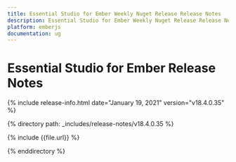 ```yaml
---
title: Essential Studio for Ember Weekly Nuget Release Release Notes  
description: Essential Studio for Ember Weekly Nuget Release Release Notes  
platform: emberjs
documentation: ug
---
```


# Essential Studio for Ember  Release Notes  

{% include release-info.html date="January 19, 2021"  version="v18.4.0.35" %} 


{% directory path: _includes/release-notes/v18.4.0.35 %}

{% include {{file.url}} %}

{% enddirectory %}